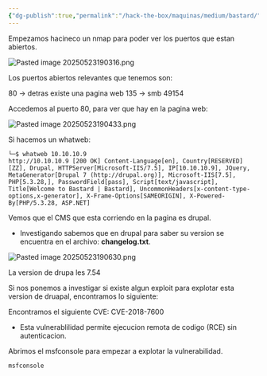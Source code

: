 ```yaml
---
{"dg-publish":true,"permalink":"/hack-the-box/maquinas/medium/bastard/","dgPassFrontmatter":true,"noteIcon":""}
---
```


Empezamos hacineco un nmap para poder ver los puertos que estan abiertos.

![Pasted image 20250523190316.png](/img/user/Imagenes/Pasted%20image%2020250523190316.png)

Los puertos abiertos relevantes que tenemos son:

80 -> detras existe una pagina web
135 -> smb
49154 

Accedemos al puerto 80, para ver que hay en la pagina web:

![Pasted image 20250523190433.png](/img/user/Imagenes/Pasted%20image%2020250523190433.png)

Si hacemos un whatweb:

```
└─$ whatweb 10.10.10.9
http://10.10.10.9 [200 OK] Content-Language[en], Country[RESERVED][ZZ], Drupal, HTTPServer[Microsoft-IIS/7.5], IP[10.10.10.9], JQuery, MetaGenerator[Drupal 7 (http://drupal.org)], Microsoft-IIS[7.5], PHP[5.3.28,], PasswordField[pass], Script[text/javascript], Title[Welcome to Bastard | Bastard], UncommonHeaders[x-content-type-options,x-generator], X-Frame-Options[SAMEORIGIN], X-Powered-By[PHP/5.3.28, ASP.NET]
```

Vemos que el CMS que esta corriendo en la pagina es drupal.
- Investigando sabemos que en drupal para saber su version se encuentra en el archivo: **changelog.txt**.

![Pasted image 20250523190630.png](/img/user/Imagenes/Pasted%20image%2020250523190630.png)

La version de drupa les 7.54

Si nos ponemos a investigar si existe algun exploit para explotar esta version de druapal, encontramos lo siguiente:

Encontramos el siguiente CVE: CVE-2018-7600

- Esta vulnerablilidad permite ejecucion remota de codigo (RCE) sin autenticacion.

Abrimos el msfconsole para empezar a explotar la vulnerabilidad.

```
msfconsole
```

